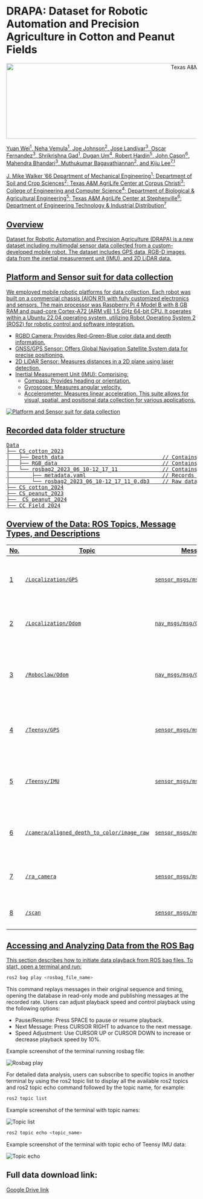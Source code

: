 <h1>DRAPA:  Dataset for Robotic Automation and Precision Agriculture in Cotton and Peanut Fields</h1>

<p align="center">
<a href="https://www.tamu.edu/"><img src="Images/tamu_logo.png" alt="Texas A&M University" height="200px" width="1000px">
  
Yuan Wei<sup>1</sup>, Neha Vemula<sup>1</sup>, Joe Johnson<sup>2</sup>, Jose Landivar<sup>3</sup>, Oscar Fernandez<sup>3</sup>, Shrikrishna
Gad<sup>1</sup>, Dugan Um<sup>4</sup>, Robert Hardin<sup>5</sup>, John Cason<sup>6</sup>, Mahendra Bhandari<sup>3</sup>, Muthukumar
Bagavathiannan<sup>2</sup>, and Kiju Lee<sup>7,1</sup>

<a href="https://engineering.tamu.edu/mechanical/index.html">J. Mike Walker ’66 Department of Mechanical Engineering<sup>1</sup>;
<a href="https://soilcrop.tamu.edu/">Department of Soil and Crop Sciences<sup>2</sup>;
<a href="https://ccag.tamu.edu/">Texas A&M AgriLife Center at Corpus Christi<sup>3</sup>;
<a href="https://www.tamucc.edu/engineering/">College of Engineering and Computer Science<sup>4</sup>;
<a href="https://baen.tamu.edu/">Department of Biological & Agricultural Engineering<sup>5</sup>;
<a href="https://stephenville.tamu.edu/">Texas A&M AgriLife Center at Stephenville<sup>6</sup>;
<a href="https://engineering.tamu.edu/etid/index.html">Department of Engineering Technology & Industrial Distribution<sup>7</sup>

## Overview
Dataset for Robotic Automation and Precision Agriculture (DRAPA) is a new dataset including multimodal sensor data collected from a custom-developed mobile robot. The dataset includes GPS data, RGB-D images, data from the inertial measurement unit (IMU), and 2D LiDAR data.

## Platform and Sensor suit for data collection
We employed mobile robotic platforms for data collection. Each robot was built on a commercial chassis (AION R1) with fully customized electronics and sensors. The main processor was Raspberry Pi 4 Model B with 8 GB RAM and quad-core Cortex-A72 (ARM v8) 1.5 GHz 64-bit CPU. It operates within a Ubuntu 22.04 operating system, utilizing Robot Operating System 2 (ROS2) for robotic control and software integration.

* RGBD Camera: Provides Red-Green-Blue color data and depth information.
* GNSS/GPS Sensor: Offers Global Navigation Satellite System data for precise positioning.
* 2D LiDAR Sensor: Measures distances in a 2D plane using laser detection.
* Inertial Measurement Unit (IMU): Comprising:
  * Compass: Provides heading or orientation.
  * Gyroscope: Measures angular velocity.
  * Accelerometer: Measures linear acceleration.
This suite allows for visual, spatial, and positional data collection for various applications.

<p align="center">
  
![Platform and Sensor suit for data collection](/Images/robot_sensors.png)

## Recorded data folder structure
<pre>
Data
├── CS_cotton_2023
│   ├── Depth_data                               // Contains depth images in .png
│   ├── RGB_data                                 // Contains RGB images in .jpg
│   └── rosbag2_2023_06_10-12_17_11              // Contains metadata and rosbag file
│       ├── metadata.yaml                        // Records sensor configurations and data acquisition parameters
│       └── rosbag2_2023_06_10-12_17_11_0.db3    // Raw data with timestamped messages for multi-sensor analysis
├── CS_cotton_2024
├── CS_peanut_2023
├──  CS_peanut_2024
├── CC_Field_2024
</pre>



## Overview of the Data: ROS Topics, Message Types, and Descriptions

| No. | Topic                                      | Message Type                   | Description                                                                                     |
|-----|--------------------------------------------|--------------------------------|-------------------------------------------------------------------------------------------------|
| 1   | `/Localization/GPS`                        | `sensor_msgs/msg/NavSatFix`    | Provides GPS data (latitude, longitude, altitude) for robot positioning.                        |
| 2   | `/Localization/Odom`                       | `nav_msgs/msg/Odometry`        | Delivers odometry data (position, velocity) for navigation.                                     |
| 3   | `/Roboclaw/Odom`                           | `nav_msgs/msg/Odometry`        | Supplies odometry data from the Roboclaw motor controller for movement tracking.                |
| 4   | `/Teensy/GPS`                              | `sensor_msgs/msg/NavSatFix`    | Offers GPS data from the Teensy microcontroller for enhanced localization.                      |
| 5   | `/Teensy/IMU`                              | `sensor_msgs/msg/Imu`          | Contains orientation, angular velocity, and acceleration data from an IMU.                      |
| 6   | `/camera/aligned_depth_to_color/image_raw` | `sensor_msgs/msg/Image`        | Provides raw image data for visual information and obstacle detection.                          |
| 7   | `/ra_camera`                               | `sensor_msgs/msg/CompressedImage` | Contains compressed image data for efficient transmission.                                  |
| 8   | `/scan`                                    | `sensor_msgs/msg/LaserScan`    | Provides range data from laser scanners for mapping.                                            |



## Accessing and Analyzing Data from the ROS Bag

This section describes how to initiate data playback from ROS bag files. To start, open a terminal and run:

```bash
ros2 bag play <rosbag_file_name>
```
This command replays messages in their original sequence and timing, opening the database in read-only mode and publishing messages at the recorded rate. Users can adjust playback speed and control playback using the following options:

* Pause/Resume: Press SPACE to pause or resume playback.
* Next Message: Press CURSOR RIGHT to advance to the next message.
* Speed Adjustment: Use CURSOR UP or CURSOR DOWN to increase or decrease playback speed by 10%.

Example screenshot of the terminal running rosbag file:

<p align="center">
  
![Rosbag play](/Images/GitHub_instr_1.png)


For detailed data analysis, users can subscribe to specific topics in another terminal by using the ros2 topic list to display all the available ros2 topics and ros2 topic echo command followed by the topic name, for example:
```bash
ros2 topic list
```
Example screenshot of the terminal with topic names:

<p align="center">
  
![Topic list](/Images/GitHub_instr_2.png)



```bash
ros2 topic echo <topic_name>
```
Example screenshot of the terminal with topic echo of Teensy IMU data:
<p align="center">
  
![Topic echo](/Images/echo_topic.png)

## Full data download link:
[Google Drive link](https://drive.google.com/drive/folders/1Sg-sVMUoNElCTnxhvHg9FKXeb63CkkSa)


